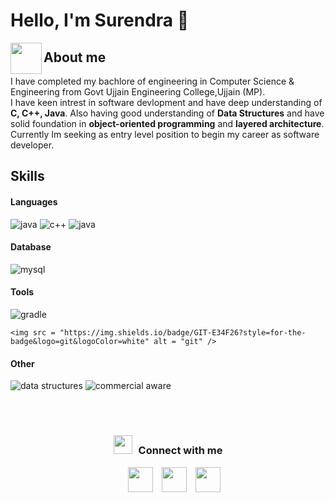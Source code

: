 # Hello, I'm Surendra 👋
<img align="left" src = "https://user-images.githubusercontent.com/63050133/156777293-72a6e681-2582-4a9d-ad92-09d1181d47c7.gif" width = 50px height=50px>
<h2 align="left" font-weight="bold">About me</h2>
 I have completed my bachlore of engineering in Computer Science & Engineering from Govt Ujjain Engineering College,Ujjain (MP).<br>
 I have keen intrest in software devlopment and have deep understanding of <b>C, C++, Java</b>. Also having good understanding of <b>Data Structures</b> and  have solid foundation in <b>object-oriented programming</b> and <b>layered architecture</b>.<br>
Currently Im seeking as entry level position to begin my career as software developer.
 
 <h2>Skills</h2>
  
   <h4> Languages </h4>
       <img src = "https://img.shields.io/badge/C-1572B6?style=for-the-badge&logo=java&logoColor=white" alt = "java">
       <img src = "https://img.shields.io/badge/C++-E34F26?style=for-the-badge&logo=css3&logoColor=white" alt = "c++">
       <img src = "https://img.shields.io/badge/JAVA-%23ED8B00.svg?style=for-the-badge&logo=java&logoColor=white" alt = "java">
       
   <h4> Database </h4>
       <img src = "https://img.shields.io/badge/MYSQL-%23404d59.svg?style=for-the-badge&logo=express&logoColor=%2361DAFB" alt = "mysql" />

   <h4> Tools </h4>
        <img src = "https://img.shields.io/badge/Gradle-%23FF9A00.svg?style=for-the-badge&logo=gradle%20photoshop&logoColor=white" alt = "gradle" />
 
	<img src = "https://img.shields.io/badge/GIT-E34F26?style=for-the-badge&logo=git&logoColor=white" alt = "git" />

   <h4> Other </h4>
       <img src = "https://img.shields.io/badge/DATA STRUCTURES-%2320232a.svg?style=for-the-badge&logo=adobe%20photoshop&logoColor=white" alt = "data structures" />
       <img src = "https://img.shields.io/badge/COMMERCIAL AWARE-%23404d59.svg?style=for-the-badge&logo=adobe%20photoshop&logoColor=white" alt = "commercial aware" />
   
	
  </br></br>

  
<h3 align="center" > 
	<img src="https://media.giphy.com/media/iY8CRBdQXODJSCERIr/giphy.gif" width="30"height="30" style="margin-right: 10px;">Connect with me</h3>

<p align="center">

 <div align="center"  class="icons-social" style="margin-left: 10px;">
        <a style="margin-left: 10px;"  target="_blank" href="https://www.linkedin.com/in/sgour/">
			<img src="https://img.icons8.com/doodle/40/000000/linkedin--v2.png" width="40" height="40"></a>
        <a style="margin-left: 10px;" target="_blank" href="https://github.com/surendra">
		<img src="https://cdn.iconscout.com/icon/free/png-256/web-earth-online-market-planet-search-secure-1-9563.png" width="40" height="40"></a>
        <a style="margin-left: 10px;" target="_blank" href="mailto:sgour859@gmail.com">
			<img src="https://img.icons8.com/doodle/1x/gmail--v2.png" width="40" height="40"></a>
	

</div>

 </p>
